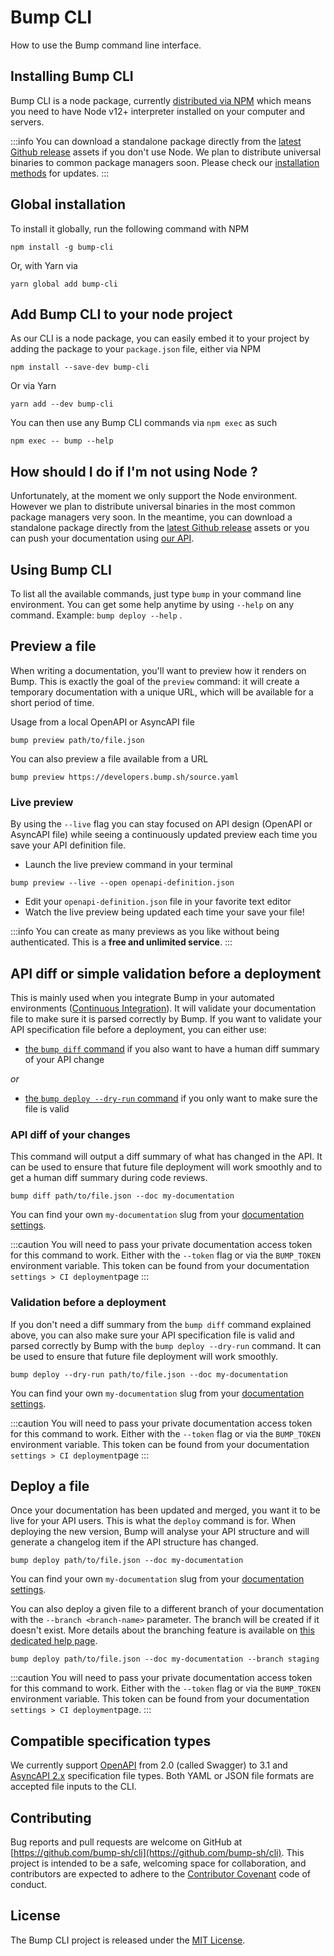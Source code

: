 # Bump CLI
How to use the Bump command line interface.

## Installing Bump CLI

Bump CLI is a node package, currently [distributed via NPM](https://www.npmjs.com/package/bump-cli) which means you need to have Node v12+ interpreter installed on your computer and servers.

:::info
You can download a standalone package directly from the [latest Github release](https://github.com/bump-sh/cli/releases) assets if you don't use Node. We plan to distribute universal binaries to common package managers soon. Please check our [installation methods](https://github.com/bump-sh/bump-node-cli#installation) for updates.
:::

## Global installation

To install it globally, run the following command with NPM

```undefined
npm install -g bump-cli
```

Or, with Yarn via

```undefined
yarn global add bump-cli
```

## Add Bump CLI to your node project

As our CLI is a node package, you can easily embed it to your project by adding the package to your `package.json` file, either via NPM

```undefined
npm install --save-dev bump-cli
```

Or via Yarn

```undefined
yarn add --dev bump-cli
```

You can then use any Bump CLI commands via `npm exec` as such

```undefined
npm exec -- bump --help
```

## How should I do if I'm not using Node ?

Unfortunately, at the moment we only support the Node environment. However we plan to distribute universal binaries in the most common package managers very soon. In the meantime, you can download a standalone package directly from the [latest Github release](https://github.com/bump-sh/cli/releases) assets or you can push your documentation using [our API](https://developers.bump.sh/).

## Using Bump CLI

To list all the available commands, just type `bump`  in your command line environment. You can get some help anytime by using `--help` on any command. Example: `bump deploy --help` .

## Preview a file

When writing a documentation, you'll want to preview how it renders on Bump. This is exactly the goal of the `preview`  command: it will create a temporary documentation with a unique URL, which will be available for a short period of time.

Usage from a local OpenAPI or AsyncAPI file

```undefined
bump preview path/to/file.json
```

You can also preview a file available from a URL

```undefined
bump preview https://developers.bump.sh/source.yaml
```

### Live preview

By using the `--live` flag you can stay focused on API design (OpenAPI or AsyncAPI file) while seeing a continuously updated preview each time you save your API definition file.

- Launch the live preview command in your terminal

```undefined
bump preview --live --open openapi-definition.json
```

- Edit your `openapi-definition.json` file in your favorite text editor
- Watch the live preview being updated each time your save your file!

:::info
You can create as many previews as you like without being authenticated. This is a **free and unlimited service**.
:::

## API diff or simple validation before a deployment

This is mainly used when you integrate Bump in your automated environments ([Continuous Integration](continuous-integration/index.md)). It will validate your documentation file to make sure it is parsed correctly by Bump. If you want to validate your API specification file before a deployment, you can either use:

- [the `bump diff` command](#api-diff-of-your-changes) if you also want to have a human diff summary of your API change

_or_

- [the `bump deploy --dry-run` command](#validation-before-a-deployment) if you only want to make sure the file is valid

### API diff of your changes

This command will output a diff summary of what has changed in the API. It can be used to ensure that future file deployment will work smoothly and to get a human diff summary during code reviews.

```undefined
bump diff path/to/file.json --doc my-documentation
```

You can find your own `my-documentation` slug from your [documentation settings](https://bump.sh/docs).

:::caution
You will need to pass your private documentation access token for this command to work. Either with the `--token` flag or via the `BUMP_TOKEN` environment variable. This token can be found from your documentation `settings > CI deployment`page
:::

### Validation before a deployment

If you don't need a diff summary from the `bump diff` command explained above, you can also make sure your API specification file is valid and parsed correctly by Bump with the `bump deploy --dry-run` command. It can be used to ensure that future file deployment will work smoothly.

```undefined
bump deploy --dry-run path/to/file.json --doc my-documentation
```

You can find your own `my-documentation` slug from your [documentation settings](https://bump.sh/docs).

:::caution
You will need to pass your private documentation access token for this command to work. Either with the `--token` flag or via the `BUMP_TOKEN` environment variable. This token can be found from your documentation `settings > CI deployment`page
:::

## Deploy a file

Once your documentation has been updated and merged, you want it to be live for your API users. This is what the `deploy` command is for. When deploying the new version, Bump will analyse your API structure and will generate a changelog item if the API structure has changed.

```undefined
bump deploy path/to/file.json --doc my-documentation
```

You can find your own `my-documentation` slug from your [documentation settings](https://bump.sh/docs).

You can also deploy a given file to a different branch of your documentation with the `--branch <branch-name>` parameter. The branch will be created if it doesn't exist. More details about the branching feature is available on [this dedicated help page](branching.md).

```undefined
bump deploy path/to/file.json --doc my-documentation --branch staging
```

:::caution
You will need to pass your private documentation access token for this command to work. Either with the `--token` flag or via the `BUMP_TOKEN` environment variable. This token can be found from your documentation `settings > CI deployment`page.
:::

## Compatible specification types

We currently support [OpenAPI](https://github.com/OAI/OpenAPI-Specification) from 2.0 (called Swagger) to 3.1 and [AsyncAPI 2.x](https://www.asyncapi.com/docs/reference/specification/v2.5.0) specification file types. Both YAML or JSON file formats are accepted file inputs to the CLI.

## Contributing

Bug reports and pull requests are welcome on GitHub at [https://github.com/bump-sh/cli](https://github.com/bump-sh/cli). This project is intended to be a safe, welcoming space for collaboration, and contributors are expected to adhere to the [Contributor Covenant](http://contributor-covenant.org) code of conduct.

## License

The Bump CLI project is released under the [MIT License](http://opensource.org/licenses/MIT).

